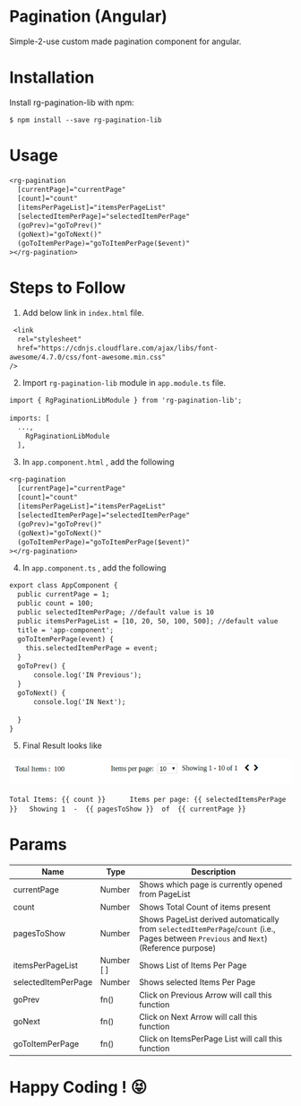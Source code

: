 Pagination (Angular)
===
Simple-2-use custom made pagination component for angular.

Installation
====
Install rg-pagination-lib with npm:
```
$ npm install --save rg-pagination-lib
```

Usage
===
```
<rg-pagination
  [currentPage]="currentPage"
  [count]="count"
  [itemsPerPageList]="itemsPerPageList"
  [selectedItemPerPage]="selectedItemPerPage"
  (goPrev)="goToPrev()"
  (goNext)="goToNext()"
  (goToItemPerPage)="goToItemPerPage($event)"
></rg-pagination>

```
Steps to Follow 
===
1. Add below link in ```index.html``` file.
```
 <link
  rel="stylesheet"
  href="https://cdnjs.cloudflare.com/ajax/libs/font-awesome/4.7.0/css/font-awesome.min.css"
/>
```
2. Import ```rg-pagination-lib``` module in ```app.module.ts``` file.
```
import { RgPaginationLibModule } from 'rg-pagination-lib';

imports: [
  ...,
    RgPaginationLibModule
  ],
```
3. In ```app.component.html``` , add the following 

```
<rg-pagination
  [currentPage]="currentPage"
  [count]="count"
  [itemsPerPageList]="itemsPerPageList"
  [selectedItemPerPage]="selectedItemPerPage"
  (goPrev)="goToPrev()"
  (goNext)="goToNext()"
  (goToItemPerPage)="goToItemPerPage($event)"
></rg-pagination>
```
4. In ```app.component.ts``` , add the following 

```
export class AppComponent {
  public currentPage = 1; 
  public count = 100; 
  public selectedItemPerPage; //default value is 10
  public itemsPerPageList = [10, 20, 50, 100, 500]; //default value
  title = 'app-component';
  goToItemPerPage(event) {
    this.selectedItemPerPage = event;
  }
  goToPrev() {
      console.log('IN Previous');
  }
  goToNext() {
      console.log('IN Next');

  }
}
```
5. Final Result looks like 

![Look of rg-pagination](https://raw.githubusercontent.com/renu0627/rg-pagination-lib/master/src/assets/rg-pagination.png)

```Total Items: {{ count }}      Items per page: {{ selectedItemsPerPage }}   Showing 1  -  {{ pagesToShow }}  of  {{ currentPage }} ```


Params
===

 Name| Type | Description
------------ | ------------- | -------------
currentPage | Number | Shows which page is currently opened from PageList
count | Number | Shows Total Count of items present 
pagesToShow | Number | Shows PageList derived automatically from ```selectedItemPerPage```/```count``` (i.e., Pages between ```Previous``` and ```Next```) (Reference purpose)
itemsPerPageList | Number [ ] | Shows List of Items Per Page
selectedItemPerPage | Number | Shows selected Items Per Page
goPrev | fn() | Click on Previous Arrow will call this function
goNext | fn() | Click on Next Arrow will call this function
goToItemPerPage | fn() | Click on ItemsPerPage List will call this function 


Happy Coding ! :stuck_out_tongue_closed_eyes:
===